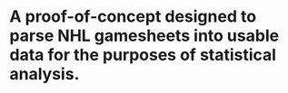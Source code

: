 # A proof-of-concept designed to parse NHL gamesheets into usable data for the purposes of statistical analysis.
